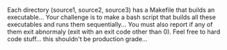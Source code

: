 Each directory (source1, source2, source3) has a Makefile that builds an executable... Your challenge is to make a bash script that builds all these executables and runs them sequentially... You must also report if any of them exit abnormaly (exit with an exit code other than 0). Feel free to hard code stuff... this shouldn't be production grade... 
